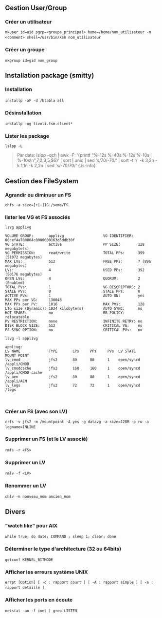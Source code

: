 
## Gestion User/Group
### Créer un utilisateur
`mkuser id=uid pgrp=<groupe_principal> home=/home/nom_utilisateur -m <comment> shell=/usr/bin/ksh nom_utilisateur`
&nbsp;

### Créer un groupe
`mkgroup id=gid nom_group`
&nbsp;

## Installation package (smitty)
### Installation
`installp -aF -d /blabla all `
&nbsp;

### Désinstallation
`installp -ug tivoli.tsm.client*`
&nbsp;

### Lister les package
`lslpp -L`
> Par date:
lslpp -qch | awk -F: '{printf "%-12s %-40s %-12s %-10s %-10s\n",$7,$2,$3,$5,$6}' | sort | uniq | sed 's/70/-70/' | sort -t '/' -k 3,3n -k 1,1n -k 2,2n | sed 's/-70/70/'
{.is-info}

## Gestion des FileSystem
### Agrandir ou diminuer un FS
`chfs -a size=[+|-]1G /some/FS`

### lister les VG et FS associés
`lsvg applivg`
```
VOLUME GROUP:       applivg                  VG IDENTIFIER:  00cef4a700004c0000000163d5ddb30f
VG STATE:           active                   PP SIZE:        128 megabyte(s)
VG PERMISSION:      read/write               TOTAL PPs:      399 (51072 megabytes)
MAX LVs:            512                      FREE PPs:       7 (896 megabytes)
LVs:                4                        USED PPs:       392 (50176 megabytes)
OPEN LVs:           4                        QUORUM:         2 (Enabled)
TOTAL PVs:          1                        VG DESCRIPTORS: 2
STALE PVs:          0                        STALE PPs:      0
ACTIVE PVs:         1                        AUTO ON:        yes
MAX PPs per VG:     130048
MAX PPs per PV:     1016                     MAX PVs:        128
LTG size (Dynamic): 1024 kilobyte(s)         AUTO SYNC:      no
HOT SPARE:          no                       BB POLICY:      relocatable
PV RESTRICTION:     none                     INFINITE RETRY: no
DISK BLOCK SIZE:    512                      CRITICAL VG:    no
FS SYNC OPTION:     no                       CRITICAL PVs:   no
```

`lsvg -l applivg`
```
applivg:
LV NAME             TYPE       LPs     PPs     PVs  LV STATE      MOUNT POINT
lv_cmod             jfs2       80      80      1    open/syncd    /appli/CMOD
lv_cmodcache        jfs2       160     160     1    open/syncd    /appli/CMOD-cache
lv_aen              jfs2       80      80      1    open/syncd    /appli/AEN
lv_logs             jfs2       72      72      1    open/syncd    /logs
```
&nbsp;

### Créer un FS (avec son LV)
`crfs -v jfs2 -m /mountpoint -A yes -g datavg -a size=128M -p rw -a logname=INLINE`
&nbsp;

### Supprimer un FS (et le LV associé)
`rmfs -r <FS>`
&nbsp;

### Supprimer un LV
`rmlv -f <LV>`
&nbsp;

### Renommer un LV
`chlv -n nouveau_nom ancien_nom`
&nbsp;

## Divers
### "watch like" pour AIX
`while true; do date; COMMAND ; sleep 1; clear; done`
&nbsp;

### Déterminer le type d'architecture (32 ou 64bits)
`getconf KERNEL_BITMODE`
&nbsp;

### Afficher les erreurs système UNIX
`errpt [Option] [ -c : rapport court ] [ -A : rapport simple ] [ -a : rapport détaillé ]`
&nbsp;

### Afficher les ports en écoute
`netstat -an -f inet | grep LISTEN`
&nbsp;


&nbsp;

